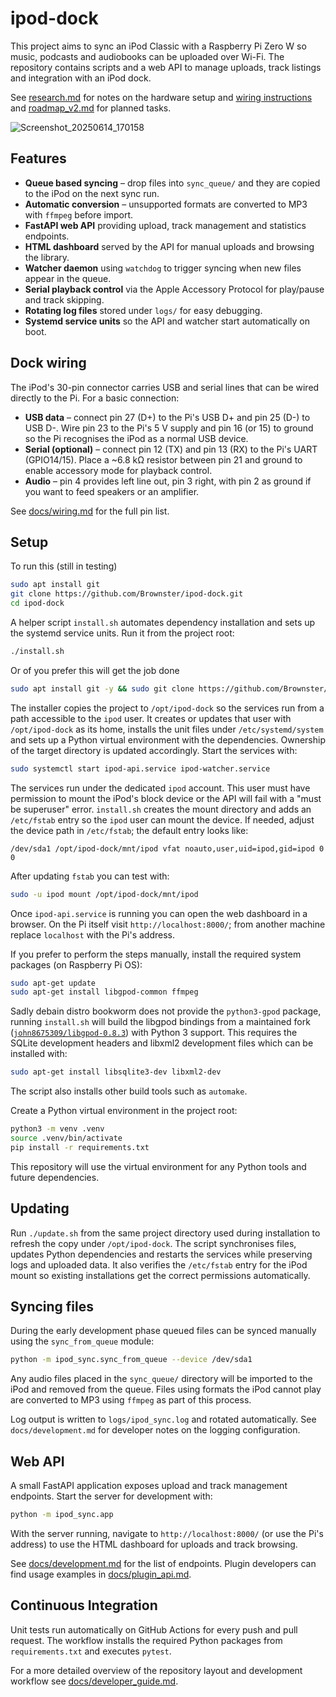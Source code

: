 # ipod-dock

This project aims to sync an iPod Classic with a Raspberry Pi Zero W so music, podcasts and audiobooks can be uploaded over Wi-Fi.  The repository contains scripts and a web API to manage uploads, track listings and integration with an iPod dock.

See [research.md](research.md) for notes on the hardware setup and [wiring instructions](docs/wiring.md) and [roadmap_v2.md](roadmap_v2.md) for planned tasks.

![Screenshot_20250614_170158](https://github.com/user-attachments/assets/f6405a25-d809-4ad6-ba63-4b399a248f20)

## Features

- **Queue based syncing** – drop files into `sync_queue/` and they are copied to
  the iPod on the next sync run.
- **Automatic conversion** – unsupported formats are converted to MP3 with
  `ffmpeg` before import.
- **FastAPI web API** providing upload, track management and statistics
  endpoints.
- **HTML dashboard** served by the API for manual uploads and browsing the
  library.
- **Watcher daemon** using `watchdog` to trigger syncing when new files appear in
  the queue.
- **Serial playback control** via the Apple Accessory Protocol for play/pause and
  track skipping.
- **Rotating log files** stored under `logs/` for easy debugging.
- **Systemd service units** so the API and watcher start automatically on boot.

## Dock wiring

The iPod's 30-pin connector carries USB and serial lines that can be wired
directly to the Pi. For a basic connection:

* **USB data** – connect pin 27 (D+) to the Pi's USB D+ and pin 25 (D-) to USB
  D-. Wire pin 23 to the Pi's 5 V supply and pin 16 (or 15) to ground so the Pi
  recognises the iPod as a normal USB device.
* **Serial (optional)** – connect pin 12 (TX) and pin 13 (RX) to the Pi's UART
  (GPIO14/15). Place a ~6.8 kΩ resistor between pin 21 and ground to enable
  accessory mode for playback control.
* **Audio** – pin 4 provides left line out, pin 3 right, with pin 2 as ground if
  you want to feed speakers or an amplifier.

See [docs/wiring.md](docs/wiring.md) for the full pin list.

## Setup

To run this (still in testing)
```bash
sudo apt install git
git clone https://github.com/Brownster/ipod-dock.git
cd ipod-dock
```

A helper script `install.sh` automates dependency installation and sets up the
systemd service units. Run it from the project root:

```bash
./install.sh
```

Or of you prefer this will get the job done

```bash
sudo apt install git -y && sudo git clone https://github.com/Brownster/ipod-dock.git && cd ipod-dock && sudo ./install.sh
```


The installer copies the project to `/opt/ipod-dock` so the services run from a
path accessible to the `ipod` user. It creates or updates that user with
`/opt/ipod-dock` as its home, installs the unit files under `/etc/systemd/system`
and sets up a Python virtual environment with the dependencies. Ownership of the
target directory is updated accordingly. Start the services with:


```bash
sudo systemctl start ipod-api.service ipod-watcher.service
```

The services run under the dedicated `ipod` account. This user must have
permission to mount the iPod's block device or the API will fail with a
"must be superuser" error. `install.sh` creates the mount directory and adds an
`/etc/fstab` entry so the `ipod` user can mount the device. If needed, adjust
the device path in `/etc/fstab`; the default entry looks like:

```
/dev/sda1 /opt/ipod-dock/mnt/ipod vfat noauto,user,uid=ipod,gid=ipod 0 0
```

After updating `fstab` you can test with:

```bash
sudo -u ipod mount /opt/ipod-dock/mnt/ipod
```

Once `ipod-api.service` is running you can open the web dashboard in a browser.
On the Pi itself visit `http://localhost:8000/`; from another machine replace
`localhost` with the Pi's address.

If you prefer to perform the steps manually, install the required system
packages (on Raspberry Pi OS):

```bash
sudo apt-get update
sudo apt-get install libgpod-common ffmpeg
```

Sadly debain distro bookworm does not provide the `python3-gpod` package, running
`install.sh` will build the libgpod bindings from a maintained fork
([`john8675309/libgpod-0.8.3`](https://github.com/john8675309/libgpod-0.8.3))
with Python 3 support. This requires the SQLite development headers and libxml2
development files which can be installed with:

```bash
sudo apt-get install libsqlite3-dev libxml2-dev
```

The script also installs other build tools such as `automake`.

Create a Python virtual environment in the project root:

```bash
python3 -m venv .venv
source .venv/bin/activate
pip install -r requirements.txt
```

This repository will use the virtual environment for any Python tools and future dependencies.

## Updating

Run `./update.sh` from the same project directory used during installation to refresh the copy under `/opt/ipod-dock`.
The script synchronises files, updates Python dependencies and restarts the services while preserving logs and uploaded data. It also verifies the
`/etc/fstab` entry for the iPod mount so existing installations get the correct permissions automatically.


## Syncing files

During the early development phase queued files can be synced manually using the
`sync_from_queue` module:

```bash
python -m ipod_sync.sync_from_queue --device /dev/sda1
```

Any audio files placed in the `sync_queue/` directory will be imported to the
iPod and removed from the queue. Files using formats the iPod cannot play are
converted to MP3 using `ffmpeg` as part of this process.

Log output is written to `logs/ipod_sync.log` and rotated automatically. See
`docs/development.md` for developer notes on the logging configuration.


## Web API

A small FastAPI application exposes upload and track management endpoints. Start
the server for development with:

```bash
python -m ipod_sync.app
```

With the server running, navigate to `http://localhost:8000/` (or use the Pi's
address) to use the HTML dashboard for uploads and track browsing.

See [docs/development.md](docs/development.md) for the list of endpoints.
Plugin developers can find usage examples in
[docs/plugin_api.md](docs/plugin_api.md).

## Continuous Integration

Unit tests run automatically on GitHub Actions for every push and pull request. The workflow installs the required Python packages from `requirements.txt` and executes `pytest`.

For a more detailed overview of the repository layout and development workflow
see [docs/developer_guide.md](docs/developer_guide.md).
